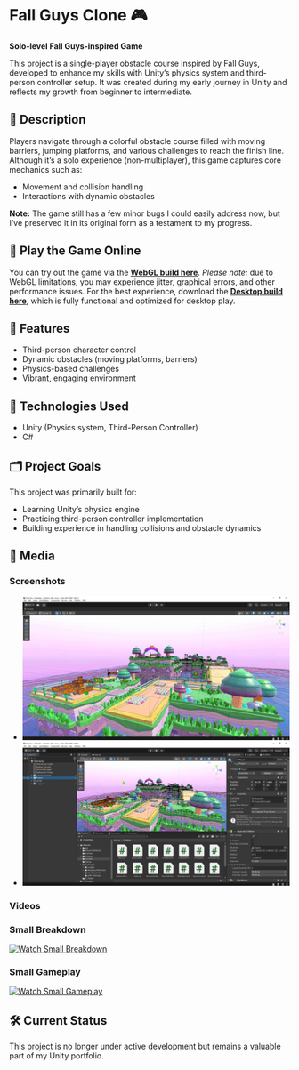 # Fall Guys Clone 🎮

**Solo-level Fall Guys-inspired Game**

This project is a single-player obstacle course inspired by Fall Guys, developed to enhance my skills with Unity’s physics system and third-person controller setup. It was created during my early journey in Unity and reflects my growth from beginner to intermediate.

## 📝 Description
Players navigate through a colorful obstacle course filled with moving barriers, jumping platforms, and various challenges to reach the finish line. Although it’s a solo experience (non-multiplayer), this game captures core mechanics such as:
- Movement and collision handling
- Interactions with dynamic obstacles

**Note:** The game still has a few minor bugs I could easily address now, but I’ve preserved it in its original form as a testament to my progress.

## 🔗 Play the Game Online
You can try out the game via the **[WebGL build here](https://anuj-chouhan.github.io/Fall-Guys-Clone/)**. *Please note:* due to WebGL limitations, you may experience jitter, graphical errors, and other performance issues. For the best experience, download the **[Desktop build here](01%20Project/Executable%20Build%20here!)**, which is fully functional and optimized for desktop play.

## 🔧 Features
- Third-person character control
- Dynamic obstacles (moving platforms, barriers)
- Physics-based challenges
- Vibrant, engaging environment

## 🚀 Technologies Used
- Unity (Physics system, Third-Person Controller)
- C#

## 🗂️ Project Goals
This project was primarily built for:
- Learning Unity’s physics engine
- Practicing third-person controller implementation
- Building experience in handling collisions and obstacle dynamics

## 📸 Media

### Screenshots
- ![Screenshot 1](Screenshot%20(1).png)
- ![Screenshot 2](Screenshot%20(2).png)

### Videos
### Small Breakdown
[![Watch Small Breakdown](https://img.youtube.com/vi/RkoVqBeVt2A/0.jpg)](https://youtu.be/RkoVqBeVt2A)

### Small Gameplay
[![Watch Small Gameplay](https://img.youtube.com/vi/ebMybNZl_KE/0.jpg)](https://youtu.be/ebMybNZl_KE)

## 🛠️ Current Status
This project is no longer under active development but remains a valuable part of my Unity portfolio.
